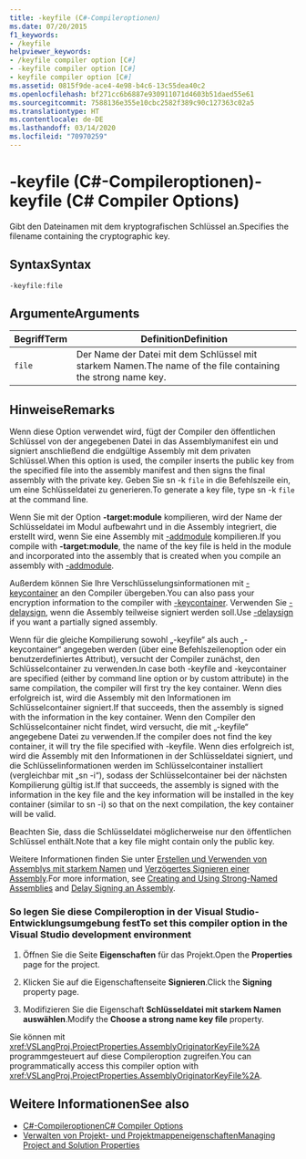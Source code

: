 ```yaml
---
title: -keyfile (C#-Compileroptionen)
ms.date: 07/20/2015
f1_keywords:
- /keyfile
helpviewer_keywords:
- /keyfile compiler option [C#]
- -keyfile compiler option [C#]
- keyfile compiler option [C#]
ms.assetid: 0815f9de-ace4-4e98-b4c6-13c55dea40c2
ms.openlocfilehash: bf271cc6b6887e930911071d4603b51daed55e61
ms.sourcegitcommit: 7588136e355e10cbc2582f389c90c127363c02a5
ms.translationtype: HT
ms.contentlocale: de-DE
ms.lasthandoff: 03/14/2020
ms.locfileid: "70970259"
---
```

# <a name="-keyfile-c-compiler-options"></a><span data-ttu-id="9b651-102">-keyfile (C#-Compileroptionen)</span><span class="sxs-lookup"><span data-stu-id="9b651-102">-keyfile (C# Compiler Options)</span></span>
<span data-ttu-id="9b651-103">Gibt den Dateinamen mit dem kryptografischen Schlüssel an.</span><span class="sxs-lookup"><span data-stu-id="9b651-103">Specifies the filename containing the cryptographic key.</span></span>  
  
## <a name="syntax"></a><span data-ttu-id="9b651-104">Syntax</span><span class="sxs-lookup"><span data-stu-id="9b651-104">Syntax</span></span>  
  
```console  
-keyfile:file  
```  
  
## <a name="arguments"></a><span data-ttu-id="9b651-105">Argumente</span><span class="sxs-lookup"><span data-stu-id="9b651-105">Arguments</span></span>  
  
|<span data-ttu-id="9b651-106">Begriff</span><span class="sxs-lookup"><span data-stu-id="9b651-106">Term</span></span>|<span data-ttu-id="9b651-107">Definition</span><span class="sxs-lookup"><span data-stu-id="9b651-107">Definition</span></span>|  
|----------|----------------|  
|`file`|<span data-ttu-id="9b651-108">Der Name der Datei mit dem Schlüssel mit starkem Namen.</span><span class="sxs-lookup"><span data-stu-id="9b651-108">The name of the file containing the strong name key.</span></span>|  
  
## <a name="remarks"></a><span data-ttu-id="9b651-109">Hinweise</span><span class="sxs-lookup"><span data-stu-id="9b651-109">Remarks</span></span>  
 <span data-ttu-id="9b651-110">Wenn diese Option verwendet wird, fügt der Compiler den öffentlichen Schlüssel von der angegebenen Datei in das Assemblymanifest ein und signiert anschließend die endgültige Assembly mit dem privaten Schlüssel.</span><span class="sxs-lookup"><span data-stu-id="9b651-110">When this option is used, the compiler inserts the public key from the specified file into the assembly manifest and then signs the final assembly with the private key.</span></span> <span data-ttu-id="9b651-111">Geben Sie sn -k `file` in die Befehlszeile ein, um eine Schlüsseldatei zu generieren.</span><span class="sxs-lookup"><span data-stu-id="9b651-111">To generate a key file, type sn -k `file` at the command line.</span></span>  
  
 <span data-ttu-id="9b651-112">Wenn Sie mit der Option **-target:module** kompilieren, wird der Name der Schlüsseldatei im Modul aufbewahrt und in die Assembly integriert, die erstellt wird, wenn Sie eine Assembly mit [-addmodule](./addmodule-compiler-option.md) kompilieren.</span><span class="sxs-lookup"><span data-stu-id="9b651-112">If you compile with **-target:module**, the name of the key file is held in the module and incorporated into the assembly that is created when you compile an assembly with [-addmodule](./addmodule-compiler-option.md).</span></span>  
  
 <span data-ttu-id="9b651-113">Außerdem können Sie Ihre Verschlüsselungsinformationen mit [-keycontainer](./keycontainer-compiler-option.md) an den Compiler übergeben.</span><span class="sxs-lookup"><span data-stu-id="9b651-113">You can also pass your encryption information to the compiler with [-keycontainer](./keycontainer-compiler-option.md).</span></span> <span data-ttu-id="9b651-114">Verwenden Sie [-delaysign](./delaysign-compiler-option.md), wenn die Assembly teilweise signiert werden soll.</span><span class="sxs-lookup"><span data-stu-id="9b651-114">Use [-delaysign](./delaysign-compiler-option.md) if you want a partially signed assembly.</span></span>  
  
 <span data-ttu-id="9b651-115">Wenn für die gleiche Kompilierung sowohl „-keyfile“ als auch „-keycontainer“ angegeben werden (über eine Befehlszeilenoption oder ein benutzerdefiniertes Attribut), versucht der Compiler zunächst, den Schlüsselcontainer zu verwenden.</span><span class="sxs-lookup"><span data-stu-id="9b651-115">In case both -keyfile and -keycontainer are specified (either by command line option or by custom attribute) in the same compilation, the compiler will first try the key container.</span></span> <span data-ttu-id="9b651-116">Wenn dies erfolgreich ist, wird die Assembly mit den Informationen im Schlüsselcontainer signiert.</span><span class="sxs-lookup"><span data-stu-id="9b651-116">If that succeeds, then the assembly is signed with the information in the key container.</span></span> <span data-ttu-id="9b651-117">Wenn den Compiler den Schlüsselcontainer nicht findet, wird versucht, die mit „-keyfile“ angegebene Datei zu verwenden.</span><span class="sxs-lookup"><span data-stu-id="9b651-117">If the compiler does not find the key container, it will try the file specified with -keyfile.</span></span> <span data-ttu-id="9b651-118">Wenn dies erfolgreich ist, wird die Assembly mit den Informationen in der Schlüsseldatei signiert, und die Schlüsselinformationen werden im Schlüsselcontainer installiert (vergleichbar mit „sn -i“), sodass der Schlüsselcontainer bei der nächsten Kompilierung gültig ist.</span><span class="sxs-lookup"><span data-stu-id="9b651-118">If that succeeds, the assembly is signed with the information in the key file and the key information will be installed in the key container (similar to sn -i) so that on the next compilation, the key container will be valid.</span></span>  
  
 <span data-ttu-id="9b651-119">Beachten Sie, dass die Schlüsseldatei möglicherweise nur den öffentlichen Schlüssel enthält.</span><span class="sxs-lookup"><span data-stu-id="9b651-119">Note that a key file might contain only the public key.</span></span>  
  
 <span data-ttu-id="9b651-120">Weitere Informationen finden Sie unter [Erstellen und Verwenden von Assemblys mit starkem Namen](../../../standard/assembly/create-use-strong-named.md) und [Verzögertes Signieren einer Assembly](../../../standard/assembly/delay-sign.md).</span><span class="sxs-lookup"><span data-stu-id="9b651-120">For more information, see [Creating and Using Strong-Named Assemblies](../../../standard/assembly/create-use-strong-named.md) and [Delay Signing an Assembly](../../../standard/assembly/delay-sign.md).</span></span>  
  
### <a name="to-set-this-compiler-option-in-the-visual-studio-development-environment"></a><span data-ttu-id="9b651-121">So legen Sie diese Compileroption in der Visual Studio-Entwicklungsumgebung fest</span><span class="sxs-lookup"><span data-stu-id="9b651-121">To set this compiler option in the Visual Studio development environment</span></span>  
  
1. <span data-ttu-id="9b651-122">Öffnen Sie die Seite **Eigenschaften** für das Projekt.</span><span class="sxs-lookup"><span data-stu-id="9b651-122">Open the **Properties** page for the project.</span></span>  
  
2. <span data-ttu-id="9b651-123">Klicken Sie auf die Eigenschaftenseite **Signieren**.</span><span class="sxs-lookup"><span data-stu-id="9b651-123">Click the **Signing** property page.</span></span>  
  
3. <span data-ttu-id="9b651-124">Modifizieren Sie die Eigenschaft **Schlüsseldatei mit starkem Namen auswählen**.</span><span class="sxs-lookup"><span data-stu-id="9b651-124">Modify the **Choose a strong name key file** property.</span></span>  
  
 <span data-ttu-id="9b651-125">Sie können mit <xref:VSLangProj.ProjectProperties.AssemblyOriginatorKeyFile%2A> programmgesteuert auf diese Compileroption zugreifen.</span><span class="sxs-lookup"><span data-stu-id="9b651-125">You can programmatically access this compiler option with <xref:VSLangProj.ProjectProperties.AssemblyOriginatorKeyFile%2A>.</span></span>  
  
## <a name="see-also"></a><span data-ttu-id="9b651-126">Weitere Informationen</span><span class="sxs-lookup"><span data-stu-id="9b651-126">See also</span></span>

- [<span data-ttu-id="9b651-127">C#-Compileroptionen</span><span class="sxs-lookup"><span data-stu-id="9b651-127">C# Compiler Options</span></span>](./index.md)
- [<span data-ttu-id="9b651-128">Verwalten von Projekt- und Projektmappeneigenschaften</span><span class="sxs-lookup"><span data-stu-id="9b651-128">Managing Project and Solution Properties</span></span>](/visualstudio/ide/managing-project-and-solution-properties)
